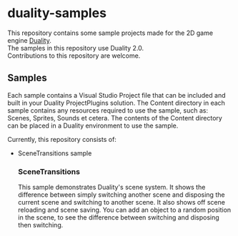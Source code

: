 # duality-samples
This repository contains some sample projects made for the 2D game engine [Duality](https://github.com/AdamsLair/duality).  
The samples in this repository use Duality 2.0.  
Contributions to this repository are welcome.

## Samples
Each sample contains a Visual Studio Project file that can be included and built in your Duality ProjectPlugins solution. The Content directory in each sample contains any resources required to use the sample, such as: Scenes, Sprites, Sounds et cetera. The contents of the Content directory can be placed in a Duality environment to use the sample.

Currently, this repository consists of:
* SceneTransitions sample

  ### SceneTransitions
  This sample demonstrates Duality's scene system. It shows the difference between simply switching another scene and disposing the current scene and switching to another scene. It also shows off scene reloading and scene saving. You can add an object to a random position in the scene, to see the difference between switching and disposing then switching.
